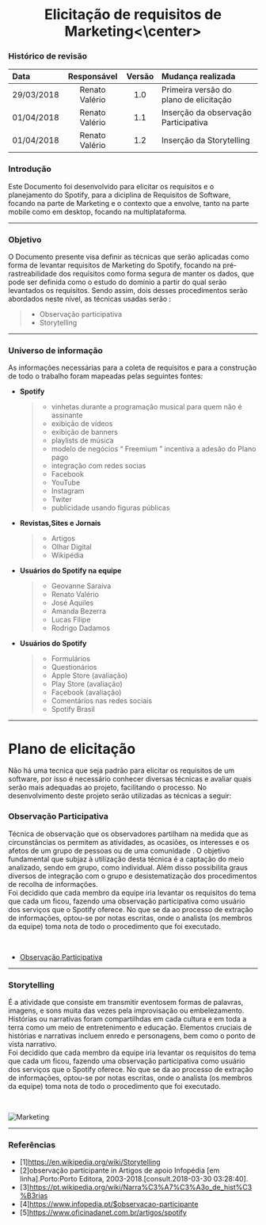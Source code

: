 <h1><center>Elicitação de requisitos de Marketing<\center></h1>
<h3>Histórico de revisão</h3>

Data | Responsável | Versão| Mudança realizada|
:--------- | :------:| :--------:| :------------ |
29/03/2018     | Renato Valério |   1.0   |  Primeira versão do plano de elicitação   |
01/04/2018     | Renato Valério |   1.1   |  Inserção da observação Participativa   |
01/04/2018     | Renato Valério |   1.2  |  Inserção da Storytelling   |


<h3> Introdução </h3>
<p> Este Documento foi desenvolvido para elicitar os requisitos e o planejamento do Spotify, para a diciplina de Requisitos de Software, focando na parte de Marketing e o contexto que a envolve, tanto na parte mobile como em desktop, focando na multiplataforma.  </p>

----
<h3> Objetivo </h3>
<p>O Documento presente visa definir as técnicas que serão aplicadas como forma de levantar requisitos de Marketing do Spotify, focando na pré-rastreabilidade dos requisitos como forma segura de manter os dados, que pode ser definida como o estudo do domínio a partir do qual serão levantados os requisitos. Sendo assim, dois desses procedimentos serão abordados neste nível, as técnicas usadas serão :

>* Observação participativa
>* Storytelling 

</p>

----
<h3> Universo de informação </h3>
<p>As informações necessárias para a coleta de requisitos e para a construção de todo o trabalho foram mapeadas pelas seguintes fontes:</br>

* **Spotify**
  >* vinhetas durante a programação musical para quem não é assinante
  >* exibição de vídeos
  >* exibição de banners
  >* playlists de música
  >* modelo de negócios “ Freemium ” incentiva a adesão do Plano pago
  >* integração com redes socias
  >* Facebook
  >* YouTube
  >* Instagram 
  >* Twiter
  >* publicidade usando figuras públicas

* **Revistas,Sites e Jornais**
  >* Artigos
  >* Olhar Digital
  >* Wikipédia

* **Usuários do Spotify na equipe**
  >* Geovanne Saraiva
  >* Renato Valério
  >* José Aquiles
  >* Amanda Bezerra
  >* Lucas Filipe
  >* Rodrigo Dadamos	

* **Usuários do Spotify**
  >* Formulários
  >* Questionários
  >* Apple Store (avaliação)
  >* Play Store (avaliação)
  >* Facebook (avaliação)
  >* Comentários nas redes sociais
  >* Spotify Brasil
	
</p>

----
<h1>Plano de elicitação</h1>
<p>Não há uma tecnica que seja padrão para elicitar os requisitos de um software, por isso é necessário conhecer diversas técnicas e avaliar quais serão mais adequadas ao projeto, facilitando o processo. No desenvolvimento deste projeto serão utilizadas as técnicas a seguir:</p>

<h3>Observação Participativa</h3>
<p>Técnica de observação que os observadores partilham na medida que as circunstâncias os permitem  as atividades, as ocasiões, os interesses e os afetos de um grupo de pessoas ou de uma comunidade . O objetivo fundamental que subjaz à utilização desta técnica é a captação do meio analizado, sendo em grupo, como individual. Além disso possibilita graus diversos de integração com o grupo e desistematização dos procedimentos de recolha de informações.</br>
Foi decidido que cada membro da equipe iria levantar os requisitos do tema que cada um ficou, fazendo uma observação participativa como usuário dos serviços que o Spotify oferece. No que se da ao processo de extração de informações, optou-se por notas escritas, onde o analista (os membros da equipe) toma nota de todo o procedimento que foi executado.
</p>
</br>

* [Observação Participativa](https://github.com/Eduardojvr/Spotify/wiki/Observa%C3%A7%C3%A3o-Participativa-de-Marketing)

----
<h3>Storytelling</h3>
<p>É a atividade que consiste em transmitir eventosem formas de palavras, imagens, e sons muita das vezes pela improvisação ou embelezamento. Histórias ou narrativas foram compartilhdas em cada cultura e em toda a terra como um meio de entretenimento e educação. Elementos cruciais de histórias e narrativas incluem enredo e personagens, bem como o ponto de vista narrativo.</br>
Foi decidido que cada membro da equipe iria levantar os requisitos do tema que cada um ficou, fazendo uma observação participativa como usuário dos serviços que o Spotify oferece. No que se da ao processo de extração de informações, optou-se por notas escritas, onde o analista (os membros da equipe) toma nota de todo o procedimento que foi executado.
</p>
</br>

![Marketing](https://github.com/Eduardojvr/Spotify/blob/master/imagens/Captura%20de%20ecr%C3%A3%20de%202018-04-02%2000-37-52.png)

----
<h3>Referências</h3>

* [1]https://en.wikipedia.org/wiki/Storytelling
* [2]observação participante in Artigos de apoio Infopédia [em linha].Porto:Porto Editora, 2003-2018.[consult.2018-03-30 03:28:40].
* [3]https://pt.wikipedia.org/wiki/Narra%C3%A7%C3%A3o_de_hist%C3%B3rias
* [4]https://www.infopedia.pt/$observacao-participante
* [5]https://www.oficinadanet.com.br/artigos/spotify
